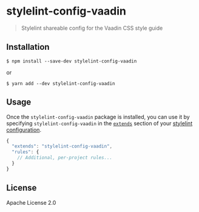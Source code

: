 # stylelint-config-vaadin

> Stylelint shareable config for the Vaadin CSS style guide

## Installation

```
$ npm install --save-dev stylelint-config-vaadin
```

or

```
$ yarn add --dev stylelint-config-vaadin
```

## Usage

Once the `stylelint-config-vaadin` package is installed, you can use it by specifying `stylelint-config-vaadin` in the [`extends`](https://github.com/stylelint/stylelint/blob/master/docs/user-guide/configuration.md#extends) section of your [stylelint configuration](http://stylelint.io/user-guide/configuration/).

```js
{
  "extends": "stylelint-config-vaadin",
  "rules": {
    // Additional, per-project rules...
  }
}
```

## License

Apache License 2.0
